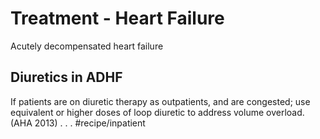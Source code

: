 # Treatment - Heart Failure
Acutely decompensated heart failure
## Diuretics in ADHF
If patients are on diuretic therapy as outpatients, and are congested; use equivalent or higher doses of loop diuretic to address volume overload. (AHA 2013)
.
.
.
#recipe/inpatient